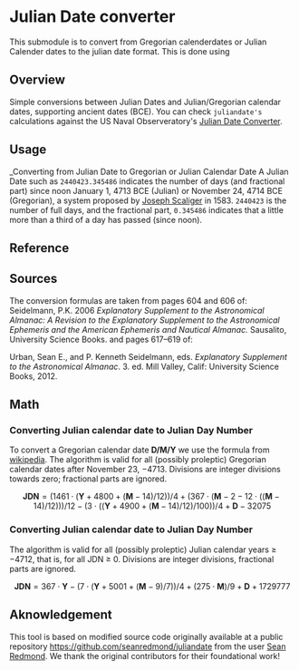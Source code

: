 # Julian Date converter
This submodule is to convert from Gregorian calenderdates or Julian Calender dates
to the julian date format. This is done using 

## Overview
Simple conversions between Julian Dates and Julian/Gregorian calendar dates, 
supporting ancient dates (BCE). You can check `juliandate's` calculations 
against the US Naval Observeratory's [Julian Date Converter](https://aa.usno.navy.mil/data/JulianDate).

## Usage 
 _Converting from Julian Date to Gregorian or Julian Calendar Date
A Julian Date such as `2440423.345486` indicates the number of days (and fractional part) 
since noon January 1, 4713 BCE (Julian) or November 24, 4714 BCE (Gregorian), 
a system proposed by [Joseph Scaliger](https://en.wikipedia.org/wiki/Joseph_Justus_Scaliger)
 in 1583. `2440423` is the number of full days, 
and the fractional part, `0.345486` indicates that a little more than a third of a 
day has passed (since noon).

## Reference


## Sources
The conversion formulas are taken from pages 604 and 606 of:
Seidelmann, P.K. 2006 _Explanatory Supplement to the Astronomical Almanac: A Revision to the 
Explanatory Supplement to the Astronomical Ephemeris and the American Ephemeris and Nautical Almanac._ 
Sausalito, University Science Books.
and pages 617–619 of:

Urban, Sean E., and P. Kenneth Seidelmann, eds. _Explanatory Supplement to the Astronomical Almanac_. 
3. ed. Mill Valley, Calif: University Science Books, 2012.


## Math
### Converting Julian calendar date to Julian Day Number
To convert a Gregorian calendar date $\mathbf{D/M/Y}$ we use the formula from [wikipedia](https://en.wikipedia.org/wiki/Julian_day). The algorithm is valid for all (possibly proleptic) Gregorian calendar dates after November 23, −4713. Divisions are integer divisions towards zero; fractional parts are ignored.

$$ 
\mathbf{JDN} = (1461 \cdot (\mathbf{Y} + 4800 + (\mathbf{M} − 14)/12))/4 +(367 \cdot (\mathbf{M} − 2 − 12 \cdot ((\mathbf{M} − 14)/12)))/12 − (3 \cdot ((\mathbf{Y} + 4900 + (\mathbf{M} - 14)/12)/100))/4 + \mathbf{D} − 32075
$$

### Converting Julian calendar date to Julian Day Number
The algorithm is valid for all (possibly proleptic) Julian calendar years ≥ −4712, that is, for all JDN ≥ 0. Divisions are integer divisions, fractional parts are ignored.

$$
\mathbf{JDN} = 367 \cdot \mathbf{Y} − (7 \cdot (\mathbf{Y} + 5001 + (\mathbf{M} − 9)/7))/4 + (275 \cdot \mathbf{M})/9 + \mathbf{D} + 1729777
$$



## Aknowledgement
This tool is based on modified source code originally available at a public 
repository https://github.com/seanredmond/juliandate from the user 
[Sean Redmond](https://github.com/seanredmond). 
We thank the original contributors for their foundational work!


